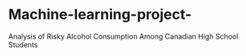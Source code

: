 # Machine-learning-project-
Analysis of Risky Alcohol Consumption Among Canadian High School Students
